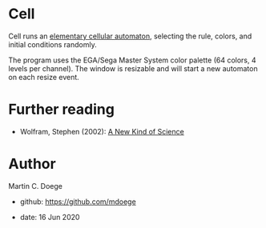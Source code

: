 # Cell

Cell runs an [elementary cellular automaton](https://en.wikipedia.org/wiki/Elementary_cellular_automaton),
selecting the rule, colors, and initial conditions randomly.

The program uses the EGA/Sega Master System color palette (64 colors, 4 levels per channel).
The window is resizable and will start a new automaton on each resize event.

# Further reading

* Wolfram, Stephen (2002): [A New Kind of Science](https://www.wolframscience.com/nks/)

# Author

Martin C. Doege

+ github: https://github.com/mdoege

+ date: 16 Jun 2020
